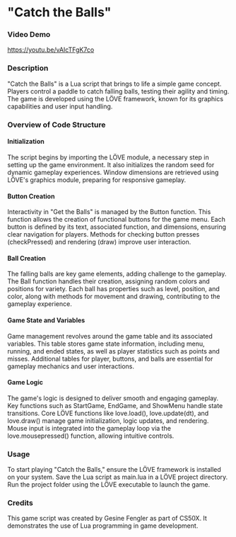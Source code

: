 #  "Catch the Balls"

### Video Demo
https://youtu.be/vAIcTFgK7co

### Description
"Catch the Balls" is a Lua script that brings to life a simple game concept. Players control a paddle to catch falling balls, testing their agility and timing. The game is developed using the LÖVE framework, known for its graphics capabilities and user input handling.

### Overview of Code Structure
#### Initialization
The script begins by importing the LÖVE module, a necessary step in setting up the game environment. It also initializes the random seed for dynamic gameplay experiences. Window dimensions are retrieved using LÖVE's graphics module, preparing for responsive gameplay.

#### Button Creation
Interactivity in "Get the Balls" is managed by the Button function. This function allows the creation of functional buttons for the game menu. Each button is defined by its text, associated function, and dimensions, ensuring clear navigation for players. Methods for checking button presses (checkPressed) and rendering (draw) improve user interaction.

#### Ball Creation
The falling balls are key game elements, adding challenge to the gameplay. The Ball function handles their creation, assigning random colors and positions for variety. Each ball has properties such as level, position, and color, along with methods for movement and drawing, contributing to the gameplay experience.

#### Game State and Variables
Game management revolves around the game table and its associated variables. This table stores game state information, including menu, running, and ended states, as well as player statistics such as points and misses. Additional tables for player, buttons, and balls are essential for gameplay mechanics and user interactions.
#### Game Logic
The game's logic is designed to deliver smooth and engaging gameplay. Key functions such as StartGame, EndGame, and ShowMenu handle state transitions. Core LÖVE functions like love.load(), love.update(dt), and love.draw() manage game initialization, logic updates, and rendering. Mouse input is integrated into the gameplay loop via the love.mousepressed() function, allowing intuitive controls.

### Usage
To start playing "Catch the Balls," ensure the LÖVE framework is installed on your system. Save the Lua script as main.lua in a LÖVE project directory. Run the project folder using the LÖVE executable to launch the game.

### Credits
This game script was created by Gesine Fengler as part of CS50X. It demonstrates the use of Lua programming in game development.
